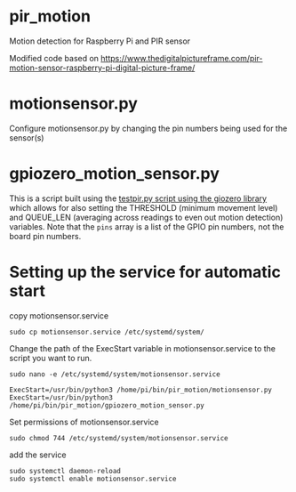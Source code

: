 # pir_motion
Motion detection for Raspberry Pi and PIR sensor

Modified code based on https://www.thedigitalpictureframe.com/pir-motion-sensor-raspberry-pi-digital-picture-frame/

# motionsensor.py
Configure motionsensor.py by changing the pin numbers being used for the sensor(s)

# gpiozero_motion_sensor.py
This is a script built using the [testpir.py script using the giozero library](https://www.thedigitalpictureframe.com/pir-motion-sensor-raspberry-pi-digital-picture-frame/#:~:text=sudo%20nano%20testpir.py) which allows for also setting the THRESHOLD (minimum movement level) and QUEUE_LEN (averaging across readings to even out motion detection) variables. Note that the `pins` array is a list of the GPIO pin numbers, not the board pin numbers.

# Setting up the service for automatic start

copy motionsensor.service
```
sudo cp motionsensor.service /etc/systemd/system/
```
Change the path of the ExecStart variable in motionsensor.service to the script you want to run.
```
sudo nano -e /etc/systemd/system/motionsensor.service
```
```
ExecStart=/usr/bin/python3 /home/pi/bin/pir_motion/motionsensor.py
ExecStart=/usr/bin/python3 /home/pi/bin/pir_motion/gpiozero_motion_sensor.py
```
Set permissions of motionsensor.service
```
sudo chmod 744 /etc/systemd/system/motionsensor.service
```
add the service
```
sudo systemctl daemon-reload
sudo systemctl enable motionsensor.service
```
